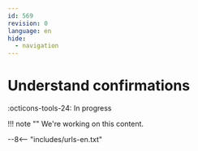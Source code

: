 ```yaml
---
id: 569
revision: 0
language: en
hide:
  - navigation
---
```


# Understand confirmations

 :octicons-tools-24: In progress

!!! note ""
     We're working on this content.

--8<-- "includes/urls-en.txt"
